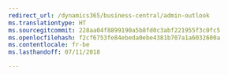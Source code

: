 ```yaml
---
redirect_url: /dynamics365/business-central/admin-outlook
ms.translationtype: HT
ms.sourcegitcommit: 228aa04f8899190a5b8fd0c3abf221955f3c0fc5
ms.openlocfilehash: f2cf6753fe84ebeda0ebe4381b707a1a6032600a
ms.contentlocale: fr-be
ms.lasthandoff: 07/11/2018

---
```



